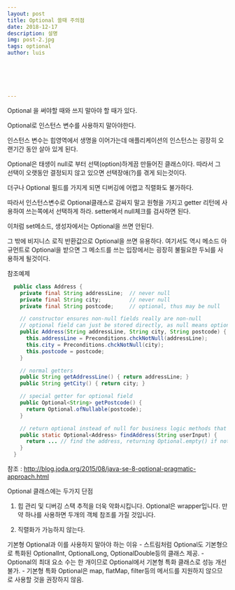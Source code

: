 ```yaml
---
layout: post
title: Optional 쓸때 주의점
date: 2018-12-17
description: 설명
img: post-2.jpg
tags: optional
author: luis






---
```


Optional 을 써야할 때와 쓰지 말아야 할 때가 있다.

Optional로 인스턴스 변수를 사용하지 말아야한다.

인스턴스 변수는 힙영역에서 생명을 이어가는데 애플리케이션의 인스턴스는 굉장히 오랜기간 동안 살아 있게 된다.

Optional은 태생이 null로 부터 선택(option)하게끔 만들어진 클래스이다. 따라서 그 선택이 오랫동안 결정되지 않고 있으면 선택장애(?)를 겪게 되는것이다.

더구나 Optional 필드를 가지게 되면 디버깅에 어렵고 직렬화도 불가하다.

따라서 인스턴스변수로 Optional클래스로 감싸지 말고 원형을 가지고 getter 리턴에 사용하여 쓰는쪽에서 선택하게 하라. setter에서 null체크를 검사하면 된다.

이처럼 set메소드, 생성자에서는 Optional을 쓰면 안된다.

그 밖에 비지니스 로직 반환값으로 Optional을 쓰면 유용하다. 여기서도 역시 메소드 아규먼트로 Optional을 받으면 그 메소드를 쓰는 입장에서는 굉장히 불필요한 두뇌를 사용하게 될것이다.

참조예제

```java
  public class Address {
    private final String addressLine;  // never null
    private final String city;         // never null
    private final String postcode;     // optional, thus may be null

    // constructor ensures non-null fields really are non-null
    // optional field can just be stored directly, as null means optional
    public Address(String addressLine, String city, String postcode) {
      this.addressLine = Preconditions.chckNotNull(addressLine);
      this.city = Preconditions.chckNotNull(city);
      this.postcode = postcode;
    }

    // normal getters
    public String getAddressLine() { return addressLine; }
    public String getCity() { return city; }

    // special getter for optional field
    public Optional<String> getPostcode() {
      return Optional.ofNullable(postcode);
    }

    // return optional instead of null for business logic methods that may not find a result
    public static Optional<Address> findAddress(String userInput) {
      return ... // find the address, returning Optional.empty() if not found
    }
  }
```

참조 : http://blog.joda.org/2015/08/java-se-8-optional-pragmatic-approach.html

Optional 클래스에는 두가지 단점

1) 힙 관리 및 디버깅 스택 추적을 더욱 악화시킵니다. Optional은 wrapper입니다. 만약 하나를 사용하면 두개의 객체 참조를 가질 것입니다.

2) 직렬화가 가능하지 않는다.

기본형 Optional과 이를 사용하지 말아야 하는 이유 - 스트림처럼 Optional도 기본형으로 특화된 OptionalInt, OptionalLong, OptionalDouble등의 클래스 제공. - Optional의 최대 요소 수는 한 개이므로 Optional에서 기본형 특화 클래스로 성능 개선 불가. - 기본형 특화 Optional은 map, flatMap, filter등의 메서드를 지원하지 않으므로 사용할 것을 권장하지 않음.
